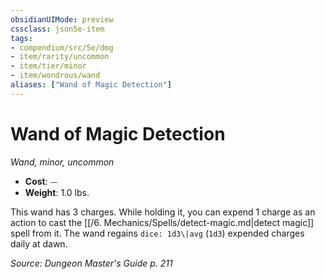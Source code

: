 ```yaml
---
obsidianUIMode: preview
cssclass: json5e-item
tags:
- compendium/src/5e/dmg
- item/rarity/uncommon
- item/tier/minor
- item/wondrous/wand
aliases: ["Wand of Magic Detection"]
---
```

# Wand of Magic Detection
*Wand, minor, uncommon*  

- **Cost**: ⏤
- **Weight**: 1.0 lbs.

This wand has 3 charges. While holding it, you can expend 1 charge as an action to cast the [[/6. Mechanics/Spells/detect-magic.md\|detect magic]] spell from it. The wand regains `dice: 1d3\|avg` (`1d3`) expended charges daily at dawn.

*Source: Dungeon Master's Guide p. 211*